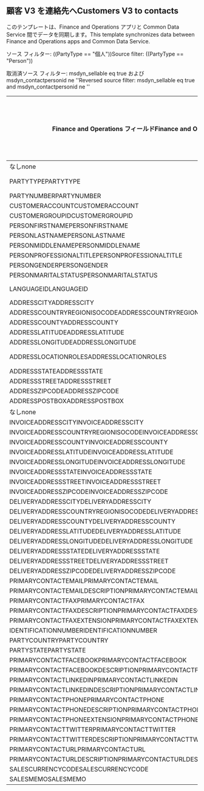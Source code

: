 ## <a name="customers-v3-to-contacts"></a><span data-ttu-id="60a3b-101">顧客 V3 を連絡先へ</span><span class="sxs-lookup"><span data-stu-id="60a3b-101">Customers V3 to contacts</span></span>

<span data-ttu-id="60a3b-102">このテンプレートは、Finance and Operations アプリと Common Data Service 間でデータを同期します。</span><span class="sxs-lookup"><span data-stu-id="60a3b-102">This template synchronizes data between Finance and Operations apps and Common Data Service.</span></span>

<span data-ttu-id="60a3b-103">ソース フィルター: ((PartyType == "個人"))</span><span class="sxs-lookup"><span data-stu-id="60a3b-103">Source filter: ((PartyType == "Person"))</span></span>

<span data-ttu-id="60a3b-104">取消済ソース フィルター: msdyn_sellable eq true および msdyn_contactpersonid ne ''</span><span class="sxs-lookup"><span data-stu-id="60a3b-104">Reversed source filter: msdyn_sellable eq true  and msdyn_contactpersonid ne ''</span></span>

<span data-ttu-id="60a3b-105">Finance and Operations フィールド</span><span class="sxs-lookup"><span data-stu-id="60a3b-105">Finance and Operations field</span></span> | <span data-ttu-id="60a3b-106">タイプのマッピング</span><span class="sxs-lookup"><span data-stu-id="60a3b-106">Map type</span></span> | <span data-ttu-id="60a3b-107">その他の Dynamics 365 フィールド</span><span class="sxs-lookup"><span data-stu-id="60a3b-107">Other Dynamics 365 field</span></span> | <span data-ttu-id="60a3b-108">既定値</span><span class="sxs-lookup"><span data-stu-id="60a3b-108">Default value</span></span>
---|---|---|---
<span data-ttu-id="60a3b-109">なし</span><span class="sxs-lookup"><span data-stu-id="60a3b-109">none</span></span> | >> | <span data-ttu-id="60a3b-110">msdyn_sellable</span><span class="sxs-lookup"><span data-stu-id="60a3b-110">msdyn_sellable</span></span> | <span data-ttu-id="60a3b-111">True</span><span class="sxs-lookup"><span data-stu-id="60a3b-111">True</span></span>
<span data-ttu-id="60a3b-112">PARTYTYPE</span><span class="sxs-lookup"><span data-stu-id="60a3b-112">PARTYTYPE</span></span> | << | <span data-ttu-id="60a3b-113">なし</span><span class="sxs-lookup"><span data-stu-id="60a3b-113">none</span></span> | <span data-ttu-id="60a3b-114">個人</span><span class="sxs-lookup"><span data-stu-id="60a3b-114">Person</span></span>
<span data-ttu-id="60a3b-115">PARTYNUMBER</span><span class="sxs-lookup"><span data-stu-id="60a3b-115">PARTYNUMBER</span></span> | = | <span data-ttu-id="60a3b-116">msdyn_partynumber</span><span class="sxs-lookup"><span data-stu-id="60a3b-116">msdyn_partynumber</span></span> | 
<span data-ttu-id="60a3b-117">CUSTOMERACCOUNT</span><span class="sxs-lookup"><span data-stu-id="60a3b-117">CUSTOMERACCOUNT</span></span> | = | <span data-ttu-id="60a3b-118">msdyn_contactpersonid</span><span class="sxs-lookup"><span data-stu-id="60a3b-118">msdyn_contactpersonid</span></span> | 
<span data-ttu-id="60a3b-119">CUSTOMERGROUPID</span><span class="sxs-lookup"><span data-stu-id="60a3b-119">CUSTOMERGROUPID</span></span> | = | <span data-ttu-id="60a3b-120">msdyn_customergroupid.msdyn_groupid</span><span class="sxs-lookup"><span data-stu-id="60a3b-120">msdyn_customergroupid.msdyn_groupid</span></span> | 
<span data-ttu-id="60a3b-121">PERSONFIRSTNAME</span><span class="sxs-lookup"><span data-stu-id="60a3b-121">PERSONFIRSTNAME</span></span> | = | <span data-ttu-id="60a3b-122">firstname</span><span class="sxs-lookup"><span data-stu-id="60a3b-122">firstname</span></span> | 
<span data-ttu-id="60a3b-123">PERSONLASTNAME</span><span class="sxs-lookup"><span data-stu-id="60a3b-123">PERSONLASTNAME</span></span> | = | <span data-ttu-id="60a3b-124">lastname</span><span class="sxs-lookup"><span data-stu-id="60a3b-124">lastname</span></span> | 
<span data-ttu-id="60a3b-125">PERSONMIDDLENAME</span><span class="sxs-lookup"><span data-stu-id="60a3b-125">PERSONMIDDLENAME</span></span> | = | <span data-ttu-id="60a3b-126">middlename</span><span class="sxs-lookup"><span data-stu-id="60a3b-126">middlename</span></span> | 
<span data-ttu-id="60a3b-127">PERSONPROFESSIONALTITLE</span><span class="sxs-lookup"><span data-stu-id="60a3b-127">PERSONPROFESSIONALTITLE</span></span> | = | <span data-ttu-id="60a3b-128">jobtitle</span><span class="sxs-lookup"><span data-stu-id="60a3b-128">jobtitle</span></span> | 
<span data-ttu-id="60a3b-129">PERSONGENDER</span><span class="sxs-lookup"><span data-stu-id="60a3b-129">PERSONGENDER</span></span> | >< | <span data-ttu-id="60a3b-130">gendercode</span><span class="sxs-lookup"><span data-stu-id="60a3b-130">gendercode</span></span> | 
<span data-ttu-id="60a3b-131">PERSONMARITALSTATUS</span><span class="sxs-lookup"><span data-stu-id="60a3b-131">PERSONMARITALSTATUS</span></span> | >< | <span data-ttu-id="60a3b-132">familystatuscode</span><span class="sxs-lookup"><span data-stu-id="60a3b-132">familystatuscode</span></span> | 
<span data-ttu-id="60a3b-133">LANGUAGEID</span><span class="sxs-lookup"><span data-stu-id="60a3b-133">LANGUAGEID</span></span> | << | <span data-ttu-id="60a3b-134">なし</span><span class="sxs-lookup"><span data-stu-id="60a3b-134">none</span></span> | <span data-ttu-id="60a3b-135">en-us</span><span class="sxs-lookup"><span data-stu-id="60a3b-135">en-us</span></span>
<span data-ttu-id="60a3b-136">ADDRESSCITY</span><span class="sxs-lookup"><span data-stu-id="60a3b-136">ADDRESSCITY</span></span> | = | <span data-ttu-id="60a3b-137">address1_city</span><span class="sxs-lookup"><span data-stu-id="60a3b-137">address1_city</span></span> | 
<span data-ttu-id="60a3b-138">ADDRESSCOUNTRYREGIONISOCODE</span><span class="sxs-lookup"><span data-stu-id="60a3b-138">ADDRESSCOUNTRYREGIONISOCODE</span></span> | = | <span data-ttu-id="60a3b-139">address1_country</span><span class="sxs-lookup"><span data-stu-id="60a3b-139">address1_country</span></span> | 
<span data-ttu-id="60a3b-140">ADDRESSCOUNTY</span><span class="sxs-lookup"><span data-stu-id="60a3b-140">ADDRESSCOUNTY</span></span> | = | <span data-ttu-id="60a3b-141">address1_county</span><span class="sxs-lookup"><span data-stu-id="60a3b-141">address1_county</span></span> | 
<span data-ttu-id="60a3b-142">ADDRESSLATITUDE</span><span class="sxs-lookup"><span data-stu-id="60a3b-142">ADDRESSLATITUDE</span></span> | > | <span data-ttu-id="60a3b-143">address1_latitude</span><span class="sxs-lookup"><span data-stu-id="60a3b-143">address1_latitude</span></span> | 
<span data-ttu-id="60a3b-144">ADDRESSLONGITUDE</span><span class="sxs-lookup"><span data-stu-id="60a3b-144">ADDRESSLONGITUDE</span></span> | > | <span data-ttu-id="60a3b-145">address1_longitude</span><span class="sxs-lookup"><span data-stu-id="60a3b-145">address1_longitude</span></span> | 
<span data-ttu-id="60a3b-146">ADDRESSLOCATIONROLES</span><span class="sxs-lookup"><span data-stu-id="60a3b-146">ADDRESSLOCATIONROLES</span></span> | << | <span data-ttu-id="60a3b-147">なし</span><span class="sxs-lookup"><span data-stu-id="60a3b-147">none</span></span> | <span data-ttu-id="60a3b-148">勤務先</span><span class="sxs-lookup"><span data-stu-id="60a3b-148">Business</span></span>
<span data-ttu-id="60a3b-149">ADDRESSSTATE</span><span class="sxs-lookup"><span data-stu-id="60a3b-149">ADDRESSSTATE</span></span> | = | <span data-ttu-id="60a3b-150">address1_stateorprovince</span><span class="sxs-lookup"><span data-stu-id="60a3b-150">address1_stateorprovince</span></span> | 
<span data-ttu-id="60a3b-151">ADDRESSSTREET</span><span class="sxs-lookup"><span data-stu-id="60a3b-151">ADDRESSSTREET</span></span> | = | <span data-ttu-id="60a3b-152">address1_line1</span><span class="sxs-lookup"><span data-stu-id="60a3b-152">address1_line1</span></span> | 
<span data-ttu-id="60a3b-153">ADDRESSZIPCODE</span><span class="sxs-lookup"><span data-stu-id="60a3b-153">ADDRESSZIPCODE</span></span> | = | <span data-ttu-id="60a3b-154">address1_postalcode</span><span class="sxs-lookup"><span data-stu-id="60a3b-154">address1_postalcode</span></span> | 
<span data-ttu-id="60a3b-155">ADDRESSPOSTBOX</span><span class="sxs-lookup"><span data-stu-id="60a3b-155">ADDRESSPOSTBOX</span></span> | = | <span data-ttu-id="60a3b-156">address1_postofficebox</span><span class="sxs-lookup"><span data-stu-id="60a3b-156">address1_postofficebox</span></span> | 
<span data-ttu-id="60a3b-157">なし</span><span class="sxs-lookup"><span data-stu-id="60a3b-157">none</span></span> | >> | <span data-ttu-id="60a3b-158">address1_addresstypecode</span><span class="sxs-lookup"><span data-stu-id="60a3b-158">address1_addresstypecode</span></span> | <span data-ttu-id="60a3b-159">3</span><span class="sxs-lookup"><span data-stu-id="60a3b-159">3</span></span>
<span data-ttu-id="60a3b-160">INVOICEADDRESSCITY</span><span class="sxs-lookup"><span data-stu-id="60a3b-160">INVOICEADDRESSCITY</span></span> | = | <span data-ttu-id="60a3b-161">address2_city</span><span class="sxs-lookup"><span data-stu-id="60a3b-161">address2_city</span></span> | 
<span data-ttu-id="60a3b-162">INVOICEADDRESSCOUNTRYREGIONISOCODE</span><span class="sxs-lookup"><span data-stu-id="60a3b-162">INVOICEADDRESSCOUNTRYREGIONISOCODE</span></span> | = | <span data-ttu-id="60a3b-163">address2_country</span><span class="sxs-lookup"><span data-stu-id="60a3b-163">address2_country</span></span> | 
<span data-ttu-id="60a3b-164">INVOICEADDRESSCOUNTY</span><span class="sxs-lookup"><span data-stu-id="60a3b-164">INVOICEADDRESSCOUNTY</span></span> | = | <span data-ttu-id="60a3b-165">address2_county</span><span class="sxs-lookup"><span data-stu-id="60a3b-165">address2_county</span></span> | 
<span data-ttu-id="60a3b-166">INVOICEADDRESSLATITUDE</span><span class="sxs-lookup"><span data-stu-id="60a3b-166">INVOICEADDRESSLATITUDE</span></span> | > | <span data-ttu-id="60a3b-167">address2_latitude</span><span class="sxs-lookup"><span data-stu-id="60a3b-167">address2_latitude</span></span> | 
<span data-ttu-id="60a3b-168">INVOICEADDRESSLONGITUDE</span><span class="sxs-lookup"><span data-stu-id="60a3b-168">INVOICEADDRESSLONGITUDE</span></span> | > | <span data-ttu-id="60a3b-169">address2_longitude</span><span class="sxs-lookup"><span data-stu-id="60a3b-169">address2_longitude</span></span> | 
<span data-ttu-id="60a3b-170">INVOICEADDRESSSTATE</span><span class="sxs-lookup"><span data-stu-id="60a3b-170">INVOICEADDRESSSTATE</span></span> | = | <span data-ttu-id="60a3b-171">address2_stateorprovince</span><span class="sxs-lookup"><span data-stu-id="60a3b-171">address2_stateorprovince</span></span> | 
<span data-ttu-id="60a3b-172">INVOICEADDRESSSTREET</span><span class="sxs-lookup"><span data-stu-id="60a3b-172">INVOICEADDRESSSTREET</span></span> | = | <span data-ttu-id="60a3b-173">address2_line1</span><span class="sxs-lookup"><span data-stu-id="60a3b-173">address2_line1</span></span> | 
<span data-ttu-id="60a3b-174">INVOICEADDRESSZIPCODE</span><span class="sxs-lookup"><span data-stu-id="60a3b-174">INVOICEADDRESSZIPCODE</span></span> | = | <span data-ttu-id="60a3b-175">address2_postalcode</span><span class="sxs-lookup"><span data-stu-id="60a3b-175">address2_postalcode</span></span> | 
<span data-ttu-id="60a3b-176">DELIVERYADDRESSCITY</span><span class="sxs-lookup"><span data-stu-id="60a3b-176">DELIVERYADDRESSCITY</span></span> | = | <span data-ttu-id="60a3b-177">address3_city</span><span class="sxs-lookup"><span data-stu-id="60a3b-177">address3_city</span></span> | 
<span data-ttu-id="60a3b-178">DELIVERYADDRESSCOUNTRYREGIONISOCODE</span><span class="sxs-lookup"><span data-stu-id="60a3b-178">DELIVERYADDRESSCOUNTRYREGIONISOCODE</span></span> | = | <span data-ttu-id="60a3b-179">address3_country</span><span class="sxs-lookup"><span data-stu-id="60a3b-179">address3_country</span></span> | 
<span data-ttu-id="60a3b-180">DELIVERYADDRESSCOUNTY</span><span class="sxs-lookup"><span data-stu-id="60a3b-180">DELIVERYADDRESSCOUNTY</span></span> | = | <span data-ttu-id="60a3b-181">address3_county</span><span class="sxs-lookup"><span data-stu-id="60a3b-181">address3_county</span></span> | 
<span data-ttu-id="60a3b-182">DELIVERYADDRESSLATITUDE</span><span class="sxs-lookup"><span data-stu-id="60a3b-182">DELIVERYADDRESSLATITUDE</span></span> | > | <span data-ttu-id="60a3b-183">address3_latitude</span><span class="sxs-lookup"><span data-stu-id="60a3b-183">address3_latitude</span></span> | 
<span data-ttu-id="60a3b-184">DELIVERYADDRESSLONGITUDE</span><span class="sxs-lookup"><span data-stu-id="60a3b-184">DELIVERYADDRESSLONGITUDE</span></span> | >> | <span data-ttu-id="60a3b-185">address3_longitude</span><span class="sxs-lookup"><span data-stu-id="60a3b-185">address3_longitude</span></span> | 
<span data-ttu-id="60a3b-186">DELIVERYADDRESSSTATE</span><span class="sxs-lookup"><span data-stu-id="60a3b-186">DELIVERYADDRESSSTATE</span></span> | = | <span data-ttu-id="60a3b-187">address3_stateorprovince</span><span class="sxs-lookup"><span data-stu-id="60a3b-187">address3_stateorprovince</span></span> | 
<span data-ttu-id="60a3b-188">DELIVERYADDRESSSTREET</span><span class="sxs-lookup"><span data-stu-id="60a3b-188">DELIVERYADDRESSSTREET</span></span> | = | <span data-ttu-id="60a3b-189">address3_line1</span><span class="sxs-lookup"><span data-stu-id="60a3b-189">address3_line1</span></span> | 
<span data-ttu-id="60a3b-190">DELIVERYADDRESSZIPCODE</span><span class="sxs-lookup"><span data-stu-id="60a3b-190">DELIVERYADDRESSZIPCODE</span></span> | = | <span data-ttu-id="60a3b-191">address3_postalcode</span><span class="sxs-lookup"><span data-stu-id="60a3b-191">address3_postalcode</span></span> | 
<span data-ttu-id="60a3b-192">PRIMARYCONTACTEMAIL</span><span class="sxs-lookup"><span data-stu-id="60a3b-192">PRIMARYCONTACTEMAIL</span></span> | = | <span data-ttu-id="60a3b-193">emailaddress1</span><span class="sxs-lookup"><span data-stu-id="60a3b-193">emailaddress1</span></span> | 
<span data-ttu-id="60a3b-194">PRIMARYCONTACTEMAILDESCRIPTION</span><span class="sxs-lookup"><span data-stu-id="60a3b-194">PRIMARYCONTACTEMAILDESCRIPTION</span></span> | = | <span data-ttu-id="60a3b-195">msdyn_emailaddress1description</span><span class="sxs-lookup"><span data-stu-id="60a3b-195">msdyn_emailaddress1description</span></span> | 
<span data-ttu-id="60a3b-196">PRIMARYCONTACTFAX</span><span class="sxs-lookup"><span data-stu-id="60a3b-196">PRIMARYCONTACTFAX</span></span> | = | <span data-ttu-id="60a3b-197">FAX</span><span class="sxs-lookup"><span data-stu-id="60a3b-197">fax</span></span> | 
<span data-ttu-id="60a3b-198">PRIMARYCONTACTFAXDESCRIPTION</span><span class="sxs-lookup"><span data-stu-id="60a3b-198">PRIMARYCONTACTFAXDESCRIPTION</span></span> | = | <span data-ttu-id="60a3b-199">msdyn_faxdescription</span><span class="sxs-lookup"><span data-stu-id="60a3b-199">msdyn_faxdescription</span></span> | 
<span data-ttu-id="60a3b-200">PRIMARYCONTACTFAXEXTENSION</span><span class="sxs-lookup"><span data-stu-id="60a3b-200">PRIMARYCONTACTFAXEXTENSION</span></span> | = | <span data-ttu-id="60a3b-201">msdyn_faxextension</span><span class="sxs-lookup"><span data-stu-id="60a3b-201">msdyn_faxextension</span></span> | 
<span data-ttu-id="60a3b-202">IDENTIFICATIONNUMBER</span><span class="sxs-lookup"><span data-stu-id="60a3b-202">IDENTIFICATIONNUMBER</span></span> | = | <span data-ttu-id="60a3b-203">msdyn_identificationnumber</span><span class="sxs-lookup"><span data-stu-id="60a3b-203">msdyn_identificationnumber</span></span> | 
<span data-ttu-id="60a3b-204">PARTYCOUNTRY</span><span class="sxs-lookup"><span data-stu-id="60a3b-204">PARTYCOUNTRY</span></span> | = | <span data-ttu-id="60a3b-205">msdyn_partycountry</span><span class="sxs-lookup"><span data-stu-id="60a3b-205">msdyn_partycountry</span></span> | 
<span data-ttu-id="60a3b-206">PARTYSTATE</span><span class="sxs-lookup"><span data-stu-id="60a3b-206">PARTYSTATE</span></span> | = | <span data-ttu-id="60a3b-207">msdyn_partystateprovince</span><span class="sxs-lookup"><span data-stu-id="60a3b-207">msdyn_partystateprovince</span></span> | 
<span data-ttu-id="60a3b-208">PRIMARYCONTACTFACEBOOK</span><span class="sxs-lookup"><span data-stu-id="60a3b-208">PRIMARYCONTACTFACEBOOK</span></span> | = | <span data-ttu-id="60a3b-209">msdyn_primaryfacebookid</span><span class="sxs-lookup"><span data-stu-id="60a3b-209">msdyn_primaryfacebookid</span></span> | 
<span data-ttu-id="60a3b-210">PRIMARYCONTACTFACEBOOKDESCRIPTION</span><span class="sxs-lookup"><span data-stu-id="60a3b-210">PRIMARYCONTACTFACEBOOKDESCRIPTION</span></span> | = | <span data-ttu-id="60a3b-211">msdyn_primaryfacebookdescription</span><span class="sxs-lookup"><span data-stu-id="60a3b-211">msdyn_primaryfacebookdescription</span></span> | 
<span data-ttu-id="60a3b-212">PRIMARYCONTACTLINKEDIN</span><span class="sxs-lookup"><span data-stu-id="60a3b-212">PRIMARYCONTACTLINKEDIN</span></span> | = | <span data-ttu-id="60a3b-213">msdyn_primaryinkedinid</span><span class="sxs-lookup"><span data-stu-id="60a3b-213">msdyn_primaryinkedinid</span></span> | 
<span data-ttu-id="60a3b-214">PRIMARYCONTACTLINKEDINDESCRIPTION</span><span class="sxs-lookup"><span data-stu-id="60a3b-214">PRIMARYCONTACTLINKEDINDESCRIPTION</span></span> | = | <span data-ttu-id="60a3b-215">msdyn_primarylinkedindescrption</span><span class="sxs-lookup"><span data-stu-id="60a3b-215">msdyn_primarylinkedindescrption</span></span> | 
<span data-ttu-id="60a3b-216">PRIMARYCONTACTPHONE</span><span class="sxs-lookup"><span data-stu-id="60a3b-216">PRIMARYCONTACTPHONE</span></span> | = | <span data-ttu-id="60a3b-217">telephone1</span><span class="sxs-lookup"><span data-stu-id="60a3b-217">telephone1</span></span> | 
<span data-ttu-id="60a3b-218">PRIMARYCONTACTPHONEDESCRIPTION</span><span class="sxs-lookup"><span data-stu-id="60a3b-218">PRIMARYCONTACTPHONEDESCRIPTION</span></span> | = | <span data-ttu-id="60a3b-219">msdyn_telephone1description</span><span class="sxs-lookup"><span data-stu-id="60a3b-219">msdyn_telephone1description</span></span> | 
<span data-ttu-id="60a3b-220">PRIMARYCONTACTPHONEEXTENSION</span><span class="sxs-lookup"><span data-stu-id="60a3b-220">PRIMARYCONTACTPHONEEXTENSION</span></span> | = | <span data-ttu-id="60a3b-221">msdyn_telephone1extension</span><span class="sxs-lookup"><span data-stu-id="60a3b-221">msdyn_telephone1extension</span></span> | 
<span data-ttu-id="60a3b-222">PRIMARYCONTACTTWITTER</span><span class="sxs-lookup"><span data-stu-id="60a3b-222">PRIMARYCONTACTTWITTER</span></span> | = | <span data-ttu-id="60a3b-223">msdyn_primarytwitterid</span><span class="sxs-lookup"><span data-stu-id="60a3b-223">msdyn_primarytwitterid</span></span> | 
<span data-ttu-id="60a3b-224">PRIMARYCONTACTTWITTERDESCRIPTION</span><span class="sxs-lookup"><span data-stu-id="60a3b-224">PRIMARYCONTACTTWITTERDESCRIPTION</span></span> | = | <span data-ttu-id="60a3b-225">msdyn_primarytwitteriddescription</span><span class="sxs-lookup"><span data-stu-id="60a3b-225">msdyn_primarytwitteriddescription</span></span> | 
<span data-ttu-id="60a3b-226">PRIMARYCONTACTURL</span><span class="sxs-lookup"><span data-stu-id="60a3b-226">PRIMARYCONTACTURL</span></span> | = | <span data-ttu-id="60a3b-227">websiteurl</span><span class="sxs-lookup"><span data-stu-id="60a3b-227">websiteurl</span></span> | 
<span data-ttu-id="60a3b-228">PRIMARYCONTACTURLDESCRIPTION</span><span class="sxs-lookup"><span data-stu-id="60a3b-228">PRIMARYCONTACTURLDESCRIPTION</span></span> | = | <span data-ttu-id="60a3b-229">msdyn_websiteurldescription</span><span class="sxs-lookup"><span data-stu-id="60a3b-229">msdyn_websiteurldescription</span></span> | 
<span data-ttu-id="60a3b-230">SALESCURRENCYCODE</span><span class="sxs-lookup"><span data-stu-id="60a3b-230">SALESCURRENCYCODE</span></span> | = | <span data-ttu-id="60a3b-231">transactioncurrencyid.isocurrencycode</span><span class="sxs-lookup"><span data-stu-id="60a3b-231">transactioncurrencyid.isocurrencycode</span></span> | 
<span data-ttu-id="60a3b-232">SALESMEMO</span><span class="sxs-lookup"><span data-stu-id="60a3b-232">SALESMEMO</span></span> | = | <span data-ttu-id="60a3b-233">description</span><span class="sxs-lookup"><span data-stu-id="60a3b-233">description</span></span> | 
